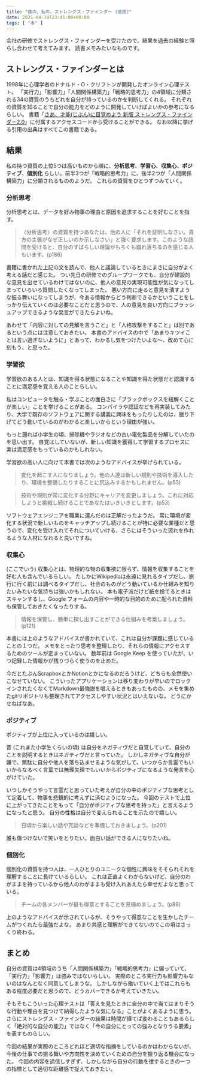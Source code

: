 ```yaml
---
title: "僕の、私の、ストレングス・ファインダー (感想)"
date: 2021-04-19T23:45:00+09:00
tags: [ "本" ]
---
```


会社の研修でストレングス・ファインダーを受けたので、結果を過去の経験と照らし合わせて考えてみます。
読書メモみたいなものです。

## ストレングス・ファインダーとは

1998年に心理学者のドナルド・O・クリフトンが開発したオンライン心理テスト。
「実行力」「影響力」「人間関係構築力」「戦略的思考力」の4領域に分類される34の資質のうちどれを自分が持っているのかを判断してくれる。
それぞれの資質を知ることで自分の能力をどのように開発していけばよいかの参考になるらしい。
書籍「[さあ、才能(じぶん)に目覚めよう 新版 ストレングス・ファインダー2.0](https://www.amazon.co.jp/%E3%81%95%E3%81%82%E3%80%81%E6%89%8D%E8%83%BD-%E3%81%98%E3%81%B6%E3%82%93-%E3%81%AB%E7%9B%AE%E8%A6%9A%E3%82%81%E3%82%88%E3%81%86-%E6%96%B0%E7%89%88-%E3%82%B9%E3%83%88%E3%83%AC%E3%83%B3%E3%82%B0%E3%82%B9%E3%83%BB%E3%83%95%E3%82%A1%E3%82%A4%E3%83%B3%E3%83%80%E3%83%BC2-0/dp/4532321433/ref=sr_1_1?__mk_ja_JP=%E3%82%AB%E3%82%BF%E3%82%AB%E3%83%8A&dchild=1&keywords=%E3%82%B9%E3%83%88%E3%83%AC%E3%83%B3%E3%82%B0%E3%82%B9%E3%83%BB%E3%83%95%E3%82%A1%E3%82%A4%E3%83%B3%E3%83%80%E3%83%BC&qid=1618838810&sr=8-1)」に付属するアクセスコードから受けることができる。
なお以降に挙げる引用の出典はすべてこの書籍である。

## 結果

私の持つ資質の上位5つは高いものから順に、__分析思考__、__学習心__、__収集心__、__ポジティブ__、__個別化__ らしい。前半3つが「戦略的思考力」に、後半2つが「人間関係構築力」に分類されるもののようだ。
これらの資質をひとつずつみていく。

### 分析思考

分析思考とは、データを好み物事の理由と原因を追求することを好むことを指す。

> 〈分析思考〉の資質を持つあなたは、他の人に「それを証明しなさい。貴方の主張がなぜ正しいのか示しなさい」と強く要求します。このような詰問を受けると、自分のすばらしい理論がもろくも崩れ落ちるのを感じる人もいます。(p186)

書籍に書かれた上記の文を読んで、他人と議論しているときにまさに自分がよく考える話だと感じた。
つい先日の研修でのグループワークでも、自分が建設的な意見を出せているわけではないのに、他人の意見の実現可能性が気になってしまっていろいろ質問したくなってしまった。
悪い方向に走ると意見を潰すような振る舞いになってしまうが、今ある情報からどう判断できるかということをしっかり伝えていくのは必要なことだと思うので、人の意見を良い方向にブラッシュアップできるような発言ができたらよいね。

あわせて「内容に対しての見解を言うこと」と「人格攻撃をすること」は別であるという点には注意しておきたい。
本書のアドバイスの中で「あまりキツイことは言い過ぎないように」とあって、わかるし気をつけたいよな〜、改めて心に刻もう、と思った。

### 学習欲

学習欲のある人とは、知識を得る状態になることや知識を得た状態だと認識することに満足感を覚える人のことらしい。

私はコンピュータを触る・学ぶことの面白さに「ブラックボックスを紐解くことが楽しい」ことを挙げることがある。
コンパイラや認証などを再実装してみたり、大学で既存のソフトウェアに関する講義に興味をもったりしたのは、掘り下げてどう動いているのがわかると楽しいからという理由が強い。

もっと遡れば小学生の頃、掃除機やラジオなどの古い電化製品を分解していたのを思い出す。
自覚はしていないが、新しい知識を獲得して学習するプロセスに実は満足感をもっているのかもしれない。

学習欲の高い人に向けて本書では次のようなアドバイスが挙げられている。

> 変化を起こす人になりましょう。他の人達は新しい規則や技術を導入したり、環境を整備したりすることに尻込みするかもしれません。(p53)

> 技術や規則が常に変化する分野にキャリアを変更しましょう。これに対応しようと挑戦し続けることであなたはいきいきとします。(p53)

ソフトウェアエンジニアを職業に選んだのは正解だったようだ。
常に環境が変化する状況で新しいものをキャッチアップし続けることが特に必要な業種だと思うので、変化を受け入れてそれについていける、さらにはそういった流れを作れるような人材になれると良いですね。

### 収集心

(ここでいう) 収集心とは、物理的な物の収集欲に限らず、情報を収集することを好む人も含んでいるらしい。
たしかにWikipediaは永遠に見れるタイプだし、旅行に行く前には調べるタイプだし、社会のものがどう動いているか仕組みを知りたいみたいな気持ちは強いかもしれない。
本も電子派だけど紙を捨てるときはスキャンするし、Google フォームの内容や一時的な目的のために配られた資料も保管しておきたくなったりする。

> 情報を保管し、簡単に探し出すことができる仕組みを考案しましょう。(p121)

本書には上のようなアドバイスが書かれていて、これは自分が課題に感じていることの１つだ。
メモをとったり思考を整理したり、それらの情報にアクセスするためのツールが定まっていない。
数年前は Google Keep を使っていたが、いつ記録した情報かが残りづらく使うのを止めた。

今だとたぶんScrapboxとかNotionとかになるのだろうけど、どちらも全然使いこなせていない。
こういったアプリケーションは移り変わりが早いのでロックインされたくなくてMarkdown最強説を唱えるときもあったものの、メモを集めたgitリポジトリも整理されてアクセスしやすい状況とはいえないな。
どうにかせねばなあ。

### ポジティブ

ポジティブが上位に入っているのは嬉しい。

昔 (これまた小学生くらいの頃) は自分をネガティヴだと自覚していて、自分のことを説明するときはネガティヴだと言っていた。
しかしネガティヴな自分が嫌で、無駄に自分や他人を落ち込ませるような気がして、いつからか言霊でもいいからなるべく言葉では無理矢理でもいいからポジティブになるような発言を心がけていた。

いつしかそうやって言霊だと思っていた考えが自分の中のポジティブな思考として定着して、物事を悲観的に考えずに済むようになった。
今回のテストで上位に上がってきたことをもって「自分がポジティブな思考を持った」と言えるようになったと思う。
自分の性格は自分で変えられることを示たので嬉しい。

> 日頃から楽しい話や冗談などを準備しておきましょう。(p201)

誰も傷つけないで笑いをとりたい。面白い話ができる人になりたいね。

### 個別化

個別化の資質を持つ人は、一人ひとりのユニークな個性に興味をそそられそれを理解することに長けているらしい。
これは正直よくわからないけど、自分のわがままを持っているから他人のわがままも受け入れあえたら幸せだよなと思っている。

> チームの各メンバーが最も得意とすることを見極めましょう。(p89)

上のようなアドバイスが示されているが、そうやって得意なことを生かしたチームがつくれたら最強だよな。
あまり共感と理解ができてないのでこの項はさっくり終わる。

## まとめ

自分の資質は4領域のうち「人間関係構築力」「戦略的思考力」に偏っていて、「実行力」「影響力」は強みではないらしい。
実際のところ実行力も影響力もないのはなんとなく同意してしまうな。
しかしながら働いていく上ではこれらもある程度必要だと思うので、どうカバーできるか考えていきたい。

そもそもこういった心理テストは「答えを見たときに自分の中で当てはまりそうな行動や理由を見つけて納得したような気になる」ことがよくあるように思う。
さらにストレングス・ファインダーの結果は時間が経てば変わることもあるらしく「絶対的な自分の能力」ではなく「今の自分にとっての強みとなりうる要素」を表すものらしい。

今回の結果が実際のところどれほど適切な指摘をしているのかはわからないが、今後の仕事での振る舞いや方向性を決めていくための自分を振り返る機会になった。
今回の内容を過信しすぎず、しかしながら自分の行動を律するときの一つの指標として適切な距離感で捉えておきたい。
